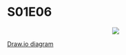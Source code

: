 # S01E06

<p align="center"><img src="https://raw.githubusercontent.com/alfallouji/LIVE-CODING/master/episodes/assets/step_5.jpg" /></p>

[Draw.io diagram](https://www.draw.io/?lightbox=1&highlight=0000ff&edit=_blank&layers=1&nav=1#R7Zttc9o4EIB%2FDTN3H8L4%2FeUjL0mud02bKTPt3H1hhC2MJsLy2DIh%2FfW3smXAlii5K6TQ0maCtRaSvPusdqXIPXu0XN%2FnKFs8sBjTnmXE65497lmW6VgefAjJSy0JfKcWJDmJZaWtYEK%2BYik0pLQkMS5aFTljlJOsLYxYmuKIt2Qoz9lzu9qc0XavGUqwIphEiKrSLyTmC%2FkUrrGV%2F4FJsmh6Ng15Z4maylJQLFDMnndE9m3PHuWM8fpquR5hKpTX6KX%2B3t2eu5uB5Tjlr%2FnCJzYMcz7IUWl%2FnNkffGeNnm7cupUVoqV84E84ISyVQ%2BYvjR4yRlJe6dIdwg90NTJ6LtwZiVLfcjuCbtlvC0y1JNpoC7plvy0wu82bnf7N7gB3BEqp1bzR6d%2FYGSD82ENWckpSPNpQZ4AwyVFMwBojRlkOspSloL3hgi8plEy4fF4QjicZioRWn8FjQDZnKZfcm1ZTlooXrQI3mbherhPhYn30XDj9JGdlVnX5DsjX3p3mtSWhBZ6zJ9yMqmfZpuPfDgeiL0JpZ7QrnHMC%2FA8oSUTDnIl%2BkCxRPOeiRXgEkibvq9LYNuSwdV3EqFjgWD6LyqzEWPSK1zsiyfA9ZkvM8xeo0txt%2FElOKGZYF5%2B33ul5sspi1zONQEqRnBKSTdtbr4EL6Tj%2FwYk8xYkGK0QomhFKuBj6P0K1XY%2FS6H6%2FoTZaNPeaqMvNPoMcwwZO2wauagMz0Ngg9E9lAv9XM4Htn5sJgl%2FNBG5wbiYIFRP0LI%2BKCXsGF4m4uC9xwWeMPUG9z4%2Bj5j50t6mi2OgSgt0qi3ToBH5oht5JI92mi6NHOrfNl22rgLmhBjDvZIA1WfkOYY%2FljJIIZJNylmJ%2BkfAU9dB%2FNn46IcIONROUrUuVTsePeeXnYvixQ%2Ffs%2BLGu%2FFwMP55xfvOPrfKTkxXieAcgDy2FItNZkV1qNvRzAtUNaG7gvhYo51RAOVegLheoboQ7B6DUHdkrUBcDVDfknQNQ6u6kCpTx27uCUZDFv19pOhuauvHOD6zX0WQZ%2FqloUjdarzRdBk3dYHcONKl7xleaLoOmbqQ7B5p029%2BvAaalm0bx79EM00dWEF79EXU8Y5yz5UHLRKBSnLdx06Bj94moB2BME0D7Gb10MADb3UH2YHv7gT6CFR2rPSdYmiW6F6pG9K0T2dBSN5jP2IarLJqm6Mea0Oru8vqmYkJX44fuqRJOS93jvR0Jwbu04CiN1L8BNroly%2Bowzq7a9YY6aF8qbgxR9CSm4DTesci8%2BgdVqs4GRbZFCDWFOVkLlIZyPOMF5%2BK00UDoxbqL4tTqE5ju5ySNcd6PoEfrLkYcwYeQF%2FCJlugrS2%2BAkpuC4zQiVEirw0F3E85yaHg6BYLhHp%2BOMSXwSC%2FTwZfJtLl7XzN1Y1pBP0uTY6STodUixbNthRQ%2F0Dh7cCpS1N1c0AAIRpSVcfg6x%2B8EPPh%2FJ4awz%2BOUILwBouO6m4ZeNbMsSRxTXdzeIPmtyeVQPtI8Z5OPmNvYL%2BL%2Bvuwky1lcRrxOTYaZNkeJalUfJydwnBZgpqmZiiwVsPAI273%2B6INR4Af8MQv4X7d%2F3z98DP68UWeiQeWXPXEq0a7UOihz8Lcram%2BAGqpV3aCmcKWh7xuJSzvqBZ6auOjOXpjmqVhTN4KVsxdjPEelWNFcD16cem3zXXB1D16EmmlMd%2B7CNI8QKbVwqZvCY8g3ZqgQC%2BUNZ3kDEklhsgB9fkXVnKHc3%2Bwg17%2FVChMc5dXa%2BxPjso2zTcIpWs5iNJ2XaVT3oE3CnUNJ%2BHcR43UORHqW5qiOLgk%2FwjpKC4zmSGqVWdWGhVzUeEAppJn5NfK9QeQraq1Pl1Lnx2HObjO3edHgh4VAdW9471JvTvF6IF7PAF3gNJaX44iioiB1QEFivdAV79izbhvHyvsbBxV4yCmlLMcU5r5Vu3md0mQPj%2BIViZ2Fecc%2BTmD33XYjBSvzCMvvbZWvNOW5B5sCdSWYK01Vdtw8%2Bv83rWallmUUfLAODsZ7hmL4AAcUK%2FzrrPIm%2BfTWAlMK%2Bp%2FOGu0fJ8XuHG92NMdP33Z%2BUQ%2Fv1EFtUHImYhvYjjQ7JVf2TryW46yQ%2Bj4KbbZnvRltUNy%2BdlfPkNuXF%2B3bfwE%3D)
